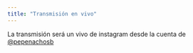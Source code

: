 ```yaml
---
title: "Transmisión en vivo"
---
```

La transmisión será un vivo de instagram desde la cuenta de [@pepenachosb](https://www.instagram.com/pepenachosb/)